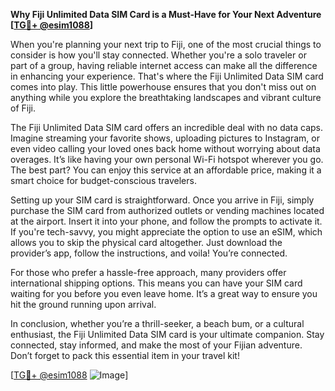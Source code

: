 **Why Fiji Unlimited Data SIM Card is a Must-Have for Your Next Adventure [[TG💪+ @esim1088](https://t.me/s/esim1088)]**

When you're planning your next trip to Fiji, one of the most crucial things to consider is how you'll stay connected. Whether you're a solo traveler or part of a group, having reliable internet access can make all the difference in enhancing your experience. That's where the Fiji Unlimited Data SIM card comes into play. This little powerhouse ensures that you don't miss out on anything while you explore the breathtaking landscapes and vibrant culture of Fiji.

The Fiji Unlimited Data SIM card offers an incredible deal with no data caps. Imagine streaming your favorite shows, uploading pictures to Instagram, or even video calling your loved ones back home without worrying about data overages. It’s like having your own personal Wi-Fi hotspot wherever you go. The best part? You can enjoy this service at an affordable price, making it a smart choice for budget-conscious travelers.

Setting up your SIM card is straightforward. Once you arrive in Fiji, simply purchase the SIM card from authorized outlets or vending machines located at the airport. Insert it into your phone, and follow the prompts to activate it. If you're tech-savvy, you might appreciate the option to use an eSIM, which allows you to skip the physical card altogether. Just download the provider’s app, follow the instructions, and voila! You’re connected.

For those who prefer a hassle-free approach, many providers offer international shipping options. This means you can have your SIM card waiting for you before you even leave home. It’s a great way to ensure you hit the ground running upon arrival.

In conclusion, whether you’re a thrill-seeker, a beach bum, or a cultural enthusiast, the Fiji Unlimited Data SIM card is your ultimate companion. Stay connected, stay informed, and make the most of your Fijian adventure. Don’t forget to pack this essential item in your travel kit!

[[TG💪+ @esim1088](https://t.me/s/esim1088) ![Image](https://i.postimg.cc/Y0z9fWf4/image.png)]